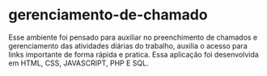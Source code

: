 # gerenciamento-de-chamado
Esse ambiente foi pensado para auxiliar no preenchimento de chamados e gerenciamento das atividades diárias do trabalho, auxilia o acesso para links importante de forma rápida e pratica. Essa aplicação foi desenvolvida em HTML, CSS, JAVASCRIPT, PHP E SQL.
